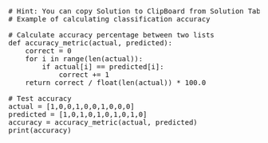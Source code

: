 <pre class="file" data-target="clipboard">
# Hint: You can copy Solution to ClipBoard from Solution Tab
# Example of calculating classification accuracy

# Calculate accuracy percentage between two lists
def accuracy_metric(actual, predicted):
	correct = 0
	for i in range(len(actual)):
		if actual[i] == predicted[i]:
			correct += 1
	return correct / float(len(actual)) * 100.0

# Test accuracy
actual = [1,0,0,1,0,0,1,0,0,0]
predicted = [1,0,1,0,1,0,1,0,1,0]
accuracy = accuracy_metric(actual, predicted)
print(accuracy)

</pre>